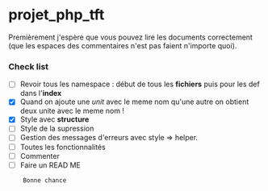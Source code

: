 # projet_php_tft

Premièrement j'espère que vous pouvez lire les documents correctement (que les espaces des commentaires n'est pas faient n'importe quoi).

### Check list

 - [ ] Revoir tous les namespace : début de tous les **fichiers** puis pour les def dans l'**index**
 - [x] Quand on ajoute une *unit* avec le meme nom qu'une autre on obtient deux unite avec le meme nom !
 - [x] Style avec **structure**
 - [ ] Style de la supression
 - [ ] Gestion des messages d'erreurs avec style => helper.
 - [ ] Toutes les fonctionnalités
 - [ ] Commenter
 - [ ] Faire un READ ME

```Text
    Bonne chance
```

